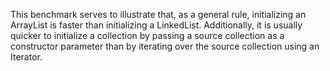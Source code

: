 This benchmark serves to illustrate that, as a general rule, initializing an ArrayList is faster than initializing a
LinkedList. Additionally, it is usually quicker to initialize a collection by passing a source collection as a
constructor parameter than by iterating over the source collection using an Iterator.
